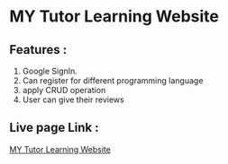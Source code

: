 # MY Tutor Learning Website
## Features :
1. Google SignIn.
2. Can register for different programming language
3. apply CRUD operation
4. User can give their reviews
## Live page Link :
[MY Tutor Learning Website ]()